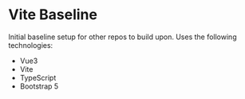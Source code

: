 # Vite Baseline
Initial baseline setup for other repos to build upon.  Uses the following technologies:

* Vue3
* Vite
* TypeScript
* Bootstrap 5